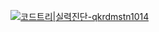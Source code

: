 [![코드트리|실력진단-qkrdmstn1014](https://banner.codetree.ai/v1/banner/qkrdmstn1014)](https://www.codetree.ai/profiles/qkrdmstn1014)

